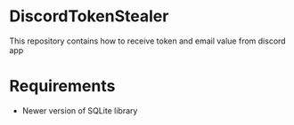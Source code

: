 # DiscordTokenStealer
This repository contains how to receive token and email value from discord app


# Requirements

- Newer version of SQLite library


